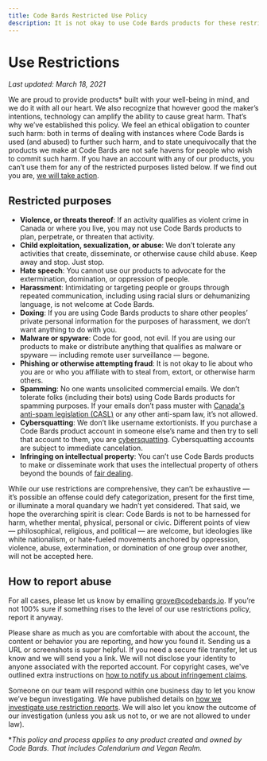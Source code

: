 ```yaml
---
title: Code Bards Restricted Use Policy
description: It is not okay to use Code Bards products for these restricted purposes.
---
```


# Use Restrictions

*Last updated: March 18, 2021*

We are proud to provide products* built with your well-being in mind, and we do it with all our heart. We also recognize that however good the maker’s intentions, technology can amplify the ability to cause great harm. That’s why we’ve established this policy. We feel an ethical obligation to counter such harm: both in terms of dealing with instances where Code Bards is used (and abused) to further such harm, and to state unequivocally that the products we make at Code Bards are not safe havens for people who wish to commit such harm. If you have an account with any of our products, you can’t use them for any of the restricted purposes listed below. If we find out you are, [we will take action](how-we-handle/index.md).

## Restricted purposes

* **Violence, or threats thereof**: If an activity qualifies as violent crime in Canada or where you live, you may not use Code Bards products to plan, perpetrate, or threaten that activity.
* **Child exploitation, sexualization, or abuse**: We don’t tolerate any activities that create, disseminate, or otherwise cause child abuse. Keep away and stop. Just stop.
* **Hate speech**: You cannot use our products to advocate for the extermination, domination, or oppression of people.
* **Harassment**: Intimidating or targeting people or groups through repeated communication, including using racial slurs or dehumanizing language, is not welcome at Code Bards.
* **Doxing**: If you are using Code Bards products to share other peoples’ private personal information for the purposes of harassment, we don’t want anything to do with you.
* **Malware or spyware**: Code for good, not evil. If you are using our products to make or distribute anything that qualifies as malware or spyware — including remote user surveillance — begone.
* **Phishing or otherwise attempting fraud**: It is not okay to lie about who you are or who you affiliate with to steal from, extort, or otherwise harm others.
* **Spamming**: No one wants unsolicited commercial emails. We don’t tolerate folks (including their bots) using Code Bards products for spamming purposes. If your emails don’t pass muster with [Canada's anti-spam legislation (CASL)](https://www.fightspam.gc.ca/eic/site/030.nsf/eng/home) or any other anti-spam law, it’s not allowed.
* **Cybersquatting**: We don’t like username extortionists. If you purchase a Code Bards product account in someone else’s name and then try to sell that account to them, you are [cybersquatting](https://www.legalline.ca/legal-answers/domain-names-and-cybersquatting/). Cybersquatting accounts are subject to immediate cancelation.
* **Infringing on intellectual property**: You can’t use Code Bards products to make or disseminate work that uses the intellectual property of others beyond the bounds of [fair dealing](https://fair-dealing.ca/what-is-fair-dealing/).

While our use restrictions are comprehensive, they can’t be exhaustive — it’s possible an offense could defy categorization, present for the first time, or illuminate a moral quandary we hadn’t yet considered. That said, we hope the overarching spirit is clear: Code Bards is not to be harnessed for harm, whether mental, physical, personal or civic. Different points of view — philosophical, religious, and political — are welcome, but ideologies like white nationalism, or hate-fueled movements anchored by oppression, violence, abuse, extermination, or domination of one group over another, will not be accepted here.

## How to report abuse

For all cases, please let us know by emailing [grove@codebards.io](mailto:grove@codebards.io). If you’re not 100% sure if something rises to the level of our use restrictions policy, report it anyway.

Please share as much as you are comfortable with about the account, the content or behavior you are reporting, and how you found it. Sending us a URL or screenshots is super helpful. If you need a secure file transfer, let us know and we will send you a link. We will not disclose your identity to anyone associated with the reported account. For copyright cases, we've outlined extra instructions on [how to notify us about infringement claims](../copyright/index.md).

Someone on our team will respond within one business day to let you know we’ve begun investigating. We have published details on [how we investigate use restriction reports](how-we-handle/index.md). We will also let you know the outcome of our investigation (unless you ask us not to, or we are not allowed to under law).

**This policy and process applies to any product created and owned by Code Bards. That includes Calendarium and Vegan Realm.*